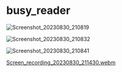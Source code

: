 # busy_reader


![Screenshot_20230830_210819](https://github.com/AlinaMatsyash/busy_reader_test/assets/40697299/02fce30c-33bc-4da1-bdd1-f1788e53101b)

![Screenshot_20230830_210832](https://github.com/AlinaMatsyash/busy_reader_test/assets/40697299/ead3853d-38de-4dda-b87d-330c1a05c5bb)

![Screenshot_20230830_210841](https://github.com/AlinaMatsyash/busy_reader_test/assets/40697299/b33ae708-9a2d-448c-a2ad-2f807f10f5d7)

[Screen_recording_20230830_211430.webm](https://github.com/AlinaMatsyash/busy_reader_test/assets/40697299/53ee7228-7934-41af-96b9-1530b3554b92)
